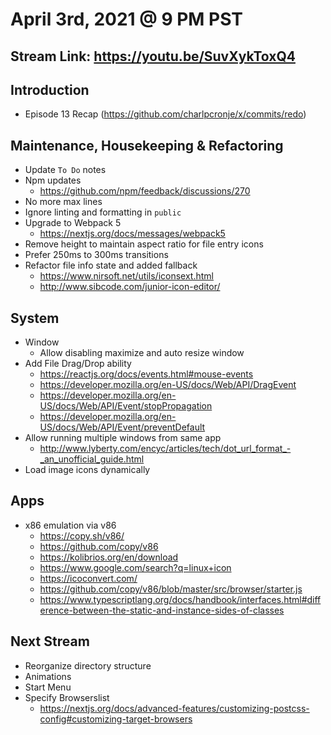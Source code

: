 # April 3rd, 2021 @ 9 PM PST

## Stream Link: https://youtu.be/SuvXykToxQ4

## Introduction

- Episode 13 Recap (https://github.com/charlpcronje/x/commits/redo)

## Maintenance, Housekeeping & Refactoring

- Update `To Do` notes
- Npm updates
  - https://github.com/npm/feedback/discussions/270
- No more max lines
- Ignore linting and formatting in `public`
- Upgrade to Webpack 5
  - https://nextjs.org/docs/messages/webpack5
- Remove height to maintain aspect ratio for file entry icons
- Prefer 250ms to 300ms transitions
- Refactor file info state and added fallback
  - https://www.nirsoft.net/utils/iconsext.html
  - http://www.sibcode.com/junior-icon-editor/

## System

- Window
  - Allow disabling maximize and auto resize window
- Add File Drag/Drop ability
  - https://reactjs.org/docs/events.html#mouse-events
  - https://developer.mozilla.org/en-US/docs/Web/API/DragEvent
  - https://developer.mozilla.org/en-US/docs/Web/API/Event/stopPropagation
  - https://developer.mozilla.org/en-US/docs/Web/API/Event/preventDefault
- Allow running multiple windows from same app
  - http://www.lyberty.com/encyc/articles/tech/dot_url_format_-_an_unofficial_guide.html
- Load image icons dynamically

## Apps

- x86 emulation via v86
  - https://copy.sh/v86/
  - https://github.com/copy/v86
  - https://kolibrios.org/en/download
  - https://www.google.com/search?q=linux+icon
  - https://icoconvert.com/
  - https://github.com/copy/v86/blob/master/src/browser/starter.js
  - https://www.typescriptlang.org/docs/handbook/interfaces.html#difference-between-the-static-and-instance-sides-of-classes

## Next Stream

- Reorganize directory structure
- Animations
- Start Menu
- Specify Browserslist
  - https://nextjs.org/docs/advanced-features/customizing-postcss-config#customizing-target-browsers
